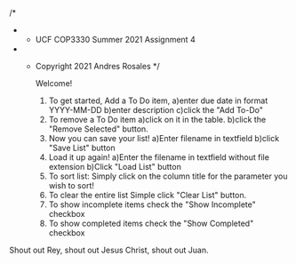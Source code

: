 /*
*  *  UCF COP3330 Summer 2021 Assignment 4
*  *  Copyright 2021 Andres Rosales
      */
      
      Welcome! 
      1. To get started, Add a To Do item,
            a)enter due date in format YYYY-MM-DD
            b)enter description
            c)click the "Add To-Do"
      2. To remove a To Do item
            a)click on it in the table.
            b)click the "Remove Selected" button.
      3. Now you can save your list!
            a)Enter filename in textfield
            b)click "Save List" button
      4. Load it up again!
            a)Enter the filename in textfield without file extension
            b)Click "Load List" button
      5. To sort list:
            Simply click on the column title for the parameter you wish to sort!
      6. To clear the entire list
            Simple click "Clear List" button.
      7. To show incomplete items check the "Show Incomplete" checkbox
      8. To show completed items check the "Show Completed" checkbox


Shout out Rey, shout out Jesus Christ, shout out Juan.